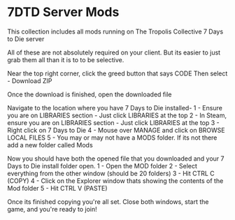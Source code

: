 # 7DTD Server Mods
 This collection includes all mods running on The Tropolis Collective 7 Days to Die server
 
 All of these are not absolutely required on your client. But its easier to just grab them all than it is to to be selective.
 
 
 Near the top right corner, click the greed button that says CODE
 Then select - Download ZIP
 
 Once the download is finished, open the downloaded file 
 
 Navigate to the location where you have 7 Days to Die installed-
  1 - Ensure you are on LIBRARIES section - Just click LIBRARIES at the top 
  2 - In Steam, ensure you are on LIBRARIES section - Just click LIBRARIES at the top
  3 - Right click on 7 Days to Die
  4 - Mouse over MANAGE and click on BROWSE LOCAL FILES
  5 - You may or may not have a MODS folder. If its not there add a new folder called Mods
  
 Now you should have both the opened file that you downloaded and your 7 Days to Die install folder open.
  1 - Open the MOD folder
  2 - Select everything from the other window (should be 20 folders) 
  3 - Hit CTRL C (COPY)
  4 - Click on the Explorer window thats showing the contents of the Mod folder
  5 - Hit CTRL V (PASTE)
  
 Once its finished copying you're all set. Close both windows, start the game, and you're ready to join!